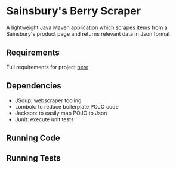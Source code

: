 # Sainsbury's Berry Scraper

A lightweight Java Maven application which scrapes items from a Sainsbury's product page and returns relevant data in Json format

## Requirements

Full requirements for project [here](https://jsainsburyplc.github.io/serverside-test/)

## Dependencies

* JSoup: webscraper tooling
* Lombok: to reduce boilerplate POJO code
* Jackson: to easily map POJO to Json
* Junit: execute unit tests

## Running Code

## Running Tests

